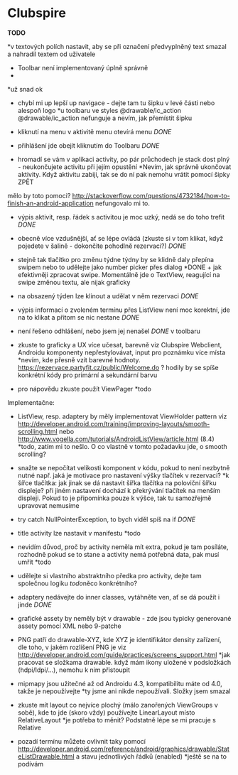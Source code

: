 # Clubspire
********TODO********

*v textových polích nastavit, aby se při označení předvyplněný 
text smazal a nahradil textem od uživatele

- Toolbar není implementovaný úplně správně
- 
*už snad ok

- chybí mi up lepší up navigace - dejte tam tu šipku v levé části 
nebo alespoň logo
*u toolbaru ve styles
<item name="android:navigationIcon">@drawable/ic_action</item>
<item name="android:logo">@drawable/ic_action</item>
nefunguje
a nevím, jak přemístit šipku


- kliknutí na menu v aktivitě menu otevírá menu
*DONE*

- přihlášení jde obejít kliknutím do Toolbaru
*DONE*

- hromadí se vám v aplikaci activity, po pár průchodech je stack dost 
plný - neukončujete activitu při jejím opustění
*Nevím, jak správně ukončovat aktivity. Když aktivitu zabiji, tak se do ní pak nemohu 
vrátit pomocí šipky ZPĚT

mělo by toto pomoci?
http://stackoverflow.com/questions/4732184/how-to-finish-an-android-application
nefungovalo mi to.


- výpis aktivit, resp. řádek s activitou je moc uzký, nedá se do toho trefit
*DONE*


- obecně více vzdušnější, ať se lépe ovládá (zkuste si v tom klikat, když 
pojedete v šalině - dokončite pohodlně rezervaci?)
*DONE*


- stejně tak tlačítko pro změnu týdne
týdny by se klidně daly přepína swipem nebo to udělejte jako 
number picker přes dialog
*DONE + jak efektivněji zpracovat swipe. Momentálně jde o TextView, reagující na swipe 
změnou textu, ale nijak graficky

- na obsazený týden lze klinout a udělat v něm rezervaci
*DONE*

- výpis informací o zvoleném termínu přes ListView není moc korektní, 
jde na to klikat a přitom se nic nestane
*DONE*

- není řešeno odhlášení, nebo jsem jej nenašel
*DONE* v toolbaru

- zkuste to graficky a UX více učesat, barevně viz Clubspire Webclient, 
Androidu komponenty nepřestylovávat, input pro poznámku více místa
*nevím, kde přesně vzít barevné hodnoty.
https://rezervace.partyfit.cz/public/Welcome.do  ?
hodily by se spíše konkrétní kódy pro primární a sekundární barvu

- pro nápovědu zkuste použít ViewPager
*todo

Implementačne:
- ListView, resp. adaptery by měly implementovat ViewHolder pattern viz 
http://developer.android.com/training/improving-layouts/smooth-scrolling.html 
nebo http://www.vogella.com/tutorials/AndroidListView/article.html (8.4)
*todo, zatím mi to nešlo. O co vlastně v tomto požadavku jde, o smooth scrolling?


- snažte se nepočítat velikosti komponent v kódu, pokud to není nezbytně 
nutné např. jaká je motivace pro nastavení výšky tlačítek v rezervaci?
*k šířce tlačítka: jak jinak se dá nastavit šířka tlačítka na poloviční šířku displeje?
při jiném nastavení dochází k překrývání tlačítek na menším displeji.
Pokud to je připomínka pouze k výšce, tak tu samozřejmě upravovat nemusíme


- try catch NullPointerException, to bych viděl spíš na if
*DONE*


- title activity lze nastavit v manifestu
*todo 


- nevidím důvod, proč by activity neměla mít extra, pokud je tam 
posíláte, rozhodně pokud se to stane a activity nemá potřebná data, pak 
musí umřít
*todo


- udělejte si vlastního abstraktního předka pro activity, dejte tam 
společnou logiku
*todo*něco konkrétního? 


- adaptery nedávejte do inner classes, vytáhněte ven, ať se dá použít i 
jinde
*DONE*


- grafické assety by neměly být v drawable - zde jsou typicky generované 
assety pomocí XML nebo 9-patche

- PNG patří do drawable-XYZ, kde XYZ je identifikátor density zařízení, 
dle toho, v jakém rozlišení PNG je viz 
http://developer.android.com/guide/practices/screens_support.html
*jak pracovat se složkama drawable. když mám ikony uložené 
v podsložkách (hdpi/ldpi/...), nemohu k nim přistoupit


- mipmapy jsou užitečné až od Androidu 4.3, kompatibilitu máte od 4.0, 
takže je nepoužívejte
*ty jsme ani nikde nepoužívali. Složky jsem smazal

- zkuste mít layout co nejvíce plochý (málo zanořených ViewGroups v 
sobě), kde to jde (skoro vždy) používejte LinearLayout místo RelativeLayout
*je potřeba to měnit? Podstatně lépe se mi pracuje s Relative 


- pozadí termínu můžete ovlivnit taky pomocí 
http://developer.android.com/reference/android/graphics/drawable/StateListDrawable.html 
a stavu jednotlivých řádků (enabled)
*ještě se na to podívám

